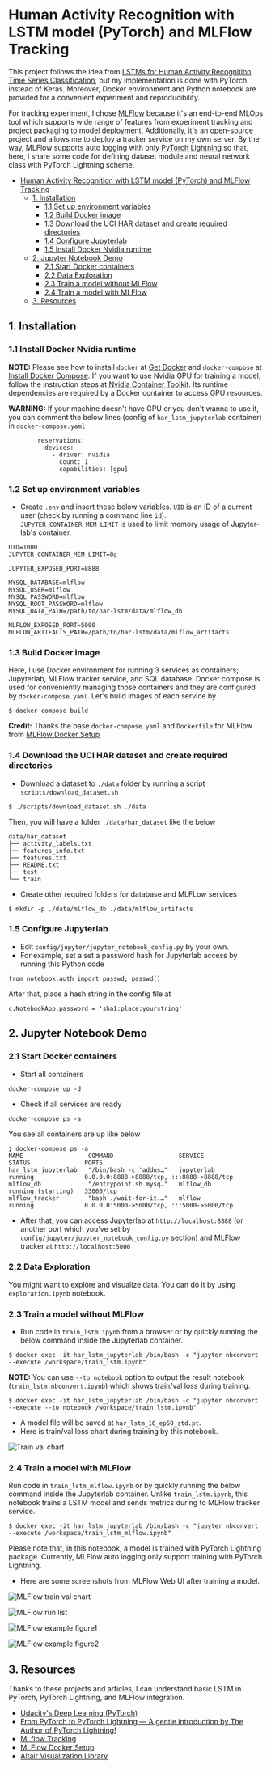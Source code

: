 # Human Activity Recognition with LSTM model (PyTorch) and MLFlow Tracking
This project follows the idea from [LSTMs for Human Activity Recognition Time Series Classification](https://machinelearningmastery.com/how-to-develop-rnn-models-for-human-activity-recognition-time-series-classification/), but my implementation is done with PyTorch instead of Keras. Moreover, Docker environment and Python notebook are provided for a convenient experiment and reproducibility. 

For tracking experiment, I chose [MLFlow](https://mlflow.org/) because it's an end-to-end MLOps tool which supports wide range of features from experiment tracking and project packaging to model deployment. Additionally, it's an open-source project and allows me to deploy a tracker service on my own server. By the way, MLFlow supports auto logging with only [PyTorch Lightning](https://www.pytorchlightning.ai/) so that, here, I share some code for defining dataset module and neural network class with PyTorch Lightning scheme.

<!-- toc -->
- [Human Activity Recognition with LSTM model (PyTorch) and MLFlow Tracking](#human-activity-recognition-with-lstm-model-pytorch-and-mlflow-tracking)
  - [1. Installation](#1-installation)
    - [1.1 Set up environment variables](#11-set-up-environment-variables)
    - [1.2 Build Docker image](#12-build-docker-image)
    - [1.3 Download the UCI HAR dataset and create required directories](#13-download-the-uci-har-dataset-and-create-required-directories)
    - [1.4 Configure Jupyterlab](#14-configure-jupyterlab)
    - [1.5 Install Docker Nvidia runtime](#15-install-docker-nvidia-runtime)
  - [2. Jupyter Notebook Demo](#2-jupyter-notebook-demo)
    - [2.1 Start Docker containers](#21-start-docker-containers)
    - [2.2 Data Exploration](#22-data-exploration)
    - [2.3 Train a model without MLFlow](#23-train-a-model-without-mlflow)
    - [2.4 Train a model with MLFlow](#24-train-a-model-with-mlflow)
  - [3. Resources](#3-resources)

<!-- tocstop -->
## 1. Installation

### 1.1 Install Docker Nvidia runtime
**NOTE:** Please see how to install `docker` at [Get Docker](https://docs.docker.com/get-docker/) and `docker-compose` at [Install Docker Compose](https://docs.docker.com/compose/install/).
If you want to use Nvidia GPU for training a model, follow the instruction steps at [Nvidia Container Toolkit](https://docs.nvidia.com/datacenter/cloud-native/container-toolkit/install-guide.html). Its runtime dependencies are required by a Docker container to access GPU resources.

**WARNING:** If your machine doesn't have GPU or you don't wanna to use it, you can comment the below lines (config of `har_lstm_jupyterlab` container) in `docker-compose.yaml`
```
        reservations:
          devices:
            - driver: nvidia
              count: 1
              capabilities: [gpu]
```

### 1.2 Set up environment variables
- Create `.env` and insert these below variables. `UID` is an ID of a current user (check by running a command line `id`). `JUPYTER_CONTAINER_MEM_LIMIT` is used to limit memory usage of Jupyter-lab's container.
```
UID=1000
JUPYTER_CONTAINER_MEM_LIMIT=8g

JUPYTER_EXPOSED_PORT=8888

MYSQL_DATABASE=mlflow
MYSQL_USER=mlflow
MYSQL_PASSWORD=mlflow
MYSQL_ROOT_PASSWORD=mlflow
MYSQL_DATA_PATH=/path/to/har-lstm/data/mlflow_db

MLFLOW_EXPOSED_PORT=5000
MLFLOW_ARTIFACTS_PATH=/path/to/har-lstm/data/mlflow_artifacts
```

### 1.3 Build Docker image
Here, I use Docker environment for running 3 services as containers; Jupyterlab, MLFlow tracker service, and SQL database. Docker compose is used for conveniently managing those containers and they are configured by `docker-compose.yaml`. 
Let's build images of each service by
```
$ docker-compose build
```
**Credit:** Thanks the base `docker-compose.yaml` and `Dockerfile` for MLFlow from [MLFlow Docker Setup](https://github.com/Toumash/mlflow-docker)

### 1.4 Download the UCI HAR dataset and create required directories
- Download a dataset to `./data` folder by running a script `scripts/download_dataset.sh`
```
$ ./scripts/download_dataset.sh ./data
```
Then, you will have a folder `./data/har_dataset` like the below
```
data/har_dataset
├── activity_labels.txt
├── features_info.txt
├── features.txt
├── README.txt
├── test
└── train
```
- Create other required folders for database and MLFLow services
```
$ mkdir -p ./data/mlflow_db ./data/mlflow_artifacts
```

### 1.5 Configure Jupyterlab
- Edit `config/jupyter/jupyter_notebook_config.py` by your own.
- For example, set a set a password hash for Jupyterlab access by running this Python code
```
from notebook.auth import passwd; passwd()
```
After that, place a hash string in the config file at
```
c.NotebookApp.password = 'sha1:place:yourstring'
```

## 2. Jupyter Notebook Demo

### 2.1 Start Docker containers
- Start all containers
```
docker-compose up -d
```
- Check if all services are ready
```
docker-compose ps -a
```
You see all containers are up like below
```
❯ docker-compose ps -a
NAME                  COMMAND                  SERVICE             STATUS               PORTS
har_lstm_jupyterlab   "/bin/bash -c 'addus…"   jupyterlab          running              0.0.0.0:8888->8888/tcp, :::8888->8888/tcp
mlflow_db             "/entrypoint.sh mysq…"   mlflow_db           running (starting)   33060/tcp
mlflow_tracker        "bash ./wait-for-it.…"   mlflow              running              0.0.0.0:5000->5000/tcp, :::5000->5000/tcp
```
- After that, you can access Jupyterlab at `http://localhost:8888` (or another port which you've set by `config/jupyter/jupyter_notebook_config.py` section) and MLFlow tracker at `http://localhost:5000`


### 2.2 Data Exploration
You might want to explore and visualize data. You can do it by using `exploration.ipynb` notebook.

### 2.3 Train a model without MLFlow
- Run code in `train_lstm.ipynb` from a browser or by quickly running the below command inside the Jupyterlab container. 
```
$ docker exec -it har_lstm_jupyterlab /bin/bash -c "jupyter nbconvert --execute /workspace/train_lstm.ipynb"
```
**NOTE:** You can use `--to notebook` option to output the result notebook (`train_lstm.nbconvert.ipynb`) which shows train/val loss during training.
```
$ docker exec -it har_lstm_jupyterlab /bin/bash -c "jupyter nbconvert --execute --to notebook /workspace/train_lstm.ipynb" 
```
- A model file will be saved at `har_lstm_16_ep50_std.pt`.
- Here is train/val loss chart during training by this notebook.

![Train val chart](screenshots/train_val_chart.png?raw=true "Train val chart")


### 2.4 Train a model with MLFlow
Run code in `train_lstm_mlflow.ipynb` or by quickly running the below command inside the Jupyterlab container. Unlike `train_lstm.ipynb`, this notebook trains a LSTM model and sends metrics during to MLFlow tracker service.
```
$ docker exec -it har_lstm_jupyterlab /bin/bash -c "jupyter nbconvert --execute /workspace/train_lstm_mlflow.ipynb"
```
Please note that, in this notebook, a model is trained with PyTorch Lightning package. Currently, MLFlow auto logging only support training with PyTorch Lightning.

- Here are some screenshots from MLFlow Web UI after training a model.

![MLFlow train val chart](screenshots/mlflow_train_val_chart.png?raw=true "MLFlow train val chart")

![MLFlow run list](screenshots/mlflow_run_list.png?raw=true "MLFlow run list")

![MLFlow example figure1](screenshots/mlflow_example_figure1.png?raw=true "MLFlow example figure1")

![MLFlow example figure2](screenshots/mlflow_example_figure2.png?raw=true "MLFlow example figure2")

## 3. Resources
Thanks to these projects and articles, I can understand basic LSTM in PyTorch, PyTorch Lightning, and MLFlow integration.
- [Udacity's Deep Learning (PyTorch)](https://github.com/udacity/deep-learning-v2-pytorch)
- [From PyTorch to PyTorch Lightning — A gentle introduction by The Author of PyTorch Lightning!](https://medium.com/towards-data-science/from-pytorch-to-pytorch-lightning-a-gentle-introduction-b371b7caaf09)
- [MLflow Tracking](https://www.mlflow.org/docs/latest/tracking.html)
- [MLFlow Docker Setup](https://github.com/Toumash/mlflow-docker)
- [Altair Visualization Library](https://altair-viz.github.io/gallery/index.html#)
